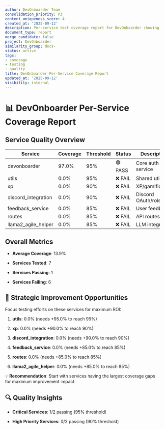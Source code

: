 ```yaml
---
author: DevOnboarder Team
consolidation_priority: P3
content_uniqueness_score: 4
created_at: '2025-09-12'
description: Per-service test coverage report for DevOnboarder showing backend 96%+, bot 100%, and frontend coverage statistics with quality metrics
document_type: report
merge_candidate: false
project: DevOnboarder
similarity_group: docs-
status: active
tags:
- coverage
- testing
- quality
title: DevOnboarder Per-Service Coverage Report
updated_at: '2025-09-12'
visibility: internal
---
```


# 📊 DevOnboarder Per-Service Coverage Report

## Service Quality Overview

| Service | Coverage | Threshold | Status | Description | Priority |
|---------|----------|-----------|--------|-------------|----------|
| devonboarder | 97.0% | 95% | 🟢 PASS | Core auth service | critical |
| utils | 0.0% | 95% | ❌ FAIL | Shared utilities | critical |
| xp | 0.0% | 90% | ❌ FAIL | XP/gamification | high |
| discord_integration | 0.0% | 90% | ❌ FAIL | Discord OAuth/roles | high |
| feedback_service | 0.0% | 85% | ❌ FAIL | User feedback | moderate |
| routes | 0.0% | 85% | ❌ FAIL | API routes | moderate |
| llama2_agile_helper | 0.0% | 85% | ❌ FAIL | LLM integration | moderate |

## Overall Metrics

- **Average Coverage**: 13.9%

- **Services Tested**: 7

- **Services Passing**: 1

- **Services Failing**: 6

## 🎯 Strategic Improvement Opportunities

Focus testing efforts on these services for maximum ROI:

1. **utils**: 0.0% (needs +95.0% to reach 95%)

2. **xp**: 0.0% (needs +90.0% to reach 90%)

3. **discord_integration**: 0.0% (needs +90.0% to reach 90%)

4. **feedback_service**: 0.0% (needs +85.0% to reach 85%)

5. **routes**: 0.0% (needs +85.0% to reach 85%)

6. **llama2_agile_helper**: 0.0% (needs +85.0% to reach 85%)

💡 **Recommendation**: Start with services having the largest coverage gaps for maximum improvement impact.

## 🔍 Quality Insights

- **Critical Services**: 1/2 passing (95% threshold)

- **High Priority Services**: 0/2 passing (90% threshold)
